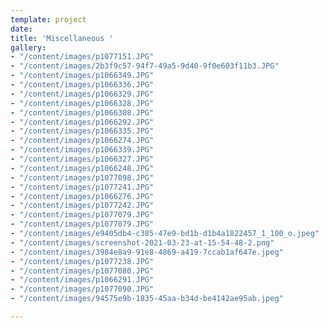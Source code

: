 ```yaml
---
template: project
date: 
title: 'Miscellaneous '
gallery:
- "/content/images/p1077151.JPG"
- "/content/images/2b3f9c57-94f7-49a5-9d40-9f0e603f11b3.JPG"
- "/content/images/p1066349.JPG"
- "/content/images/p1066336.JPG"
- "/content/images/p1066329.JPG"
- "/content/images/p1066328.JPG"
- "/content/images/p1066308.JPG"
- "/content/images/p1066292.JPG"
- "/content/images/p1066335.JPG"
- "/content/images/p1066274.JPG"
- "/content/images/p1066339.JPG"
- "/content/images/p1066327.JPG"
- "/content/images/p1066248.JPG"
- "/content/images/p1077098.JPG"
- "/content/images/p1077241.JPG"
- "/content/images/p1066276.JPG"
- "/content/images/p1077242.JPG"
- "/content/images/p1077079.JPG"
- "/content/images/p1077079.JPG"
- "/content/images/e9405db4-c385-47e9-bd1b-d1b4a1822457_1_100_o.jpeg"
- "/content/images/screenshot-2021-03-23-at-15-54-48-2.png"
- "/content/images/3984e8a9-91e8-4869-a419-7ccab1af647e.jpeg"
- "/content/images/p1077238.JPG"
- "/content/images/p1077080.JPG"
- "/content/images/p1066291.JPG"
- "/content/images/p1077090.JPG"
- "/content/images/94575e9b-1835-45aa-b34d-be4142ae95ab.jpeg"

---
```

